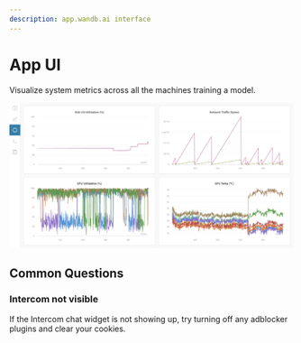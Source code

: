 ```yaml
---
description: app.wandb.ai interface
---
```


# App UI

Visualize system metrics across all the machines training a model.

![](../.gitbook/assets/image%20%2850%29.png)

## Common Questions

### **Intercom not visible**

If the Intercom chat widget is not showing up, try turning off any adblocker plugins and clear your cookies. 

